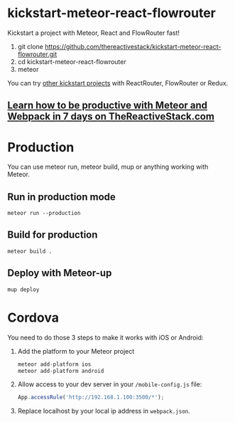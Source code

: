# kickstart-meteor-react-flowrouter

Kickstart a project with Meteor, React and FlowRouter fast!

1. git clone https://github.com/thereactivestack/kickstart-meteor-react-flowrouter.git
1. cd kickstart-meteor-react-flowrouter
1. meteor

You can try [other kickstart projects](https://github.com/thereactivestack/kickstart) with ReactRouter, FlowRouter or Redux.


## [Learn how to be productive with Meteor and Webpack in 7 days on TheReactiveStack.com](https://thereactivestack.com)

# Production
You can use meteor run, meteor build, mup or anything working with Meteor.

## Run in production mode
`meteor run --production`

## Build for production
`meteor build .`

## Deploy with Meteor-up
`mup deploy`

# Cordova
You need to do those 3 steps to make it works with iOS or Android:

1. Add the platform to your Meteor project

    ```javascript
    meteor add-platform ios
    meteor add-platform android
    ```
1. Allow access to your dev server in your `/mobile-config.js` file:

    ```javascript
    App.accessRule('http://192.168.1.100:3500/*');
    ```

1. Replace localhost by your local ip address in `webpack.json`.
